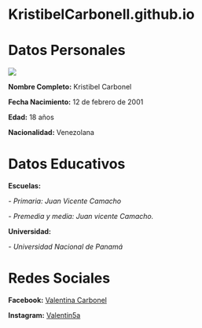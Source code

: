 # KristibelCarbonell.github.io
<h1>Datos Personales</h1>

<p><img src="https://scontent.fpac1-2.fna.fbcdn.net/v/t1.0-0/p480x480/80199962_471261753531026_798575673210830848_o.jpg?_nc_cat=104&_nc_ohc=0vsyPilFJSMAQloMhN3TmLUimDbHV8AbM2vpBa3ZGXhb37YWAOJtLMpYw&_nc_ht=scontent.fpac1-2.fna&oh=adaea4dc4f449f3a3dfe70f0ef4d50fd&oe=5E7E3A65" weight: 50cm; height: 50cm>
<p><strong>Nombre Completo:</strong> Kristibel Carbonel
<p><strong>Fecha Nacimiento:</strong> 12 de febrero de 2001
<p><strong>Edad:</strong> 18 años
<p><strong>Nacionalidad:</strong> Venezolana 

<h1>Datos Educativos</h1>
<p><strong>Escuelas:</strong><p>
<p><em>- Primaria: Juan Vicente Camacho </em>
<p><em>- Premedia y media: Juan vicente Camacho. </em>
<p><strong>Universidad:</strong>
<P><em>- Universidad Nacional de Panamá</em>
<h1>Redes Sociales</h1>
<p><strong>Facebook:</strong> <a href="https://www.facebook.com/valentinacarbonell">Valentina Carbonel</a>
<p><strong>Instagram:</strong> <a href="https://www.instagram.com/valentin5a/">Valentin5a</a>
